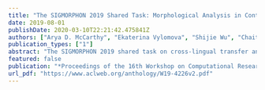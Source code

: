 ```yaml
---
title: "The SIGMORPHON 2019 Shared Task: Morphological Analysis in Context and Cross-Lingual Transfer for Inflection"
date: 2019-08-01
publishDate: 2020-03-10T22:21:42.475841Z
authors: ["Arya D. McCarthy", "Ekaterina Vylomova", "Shijie Wu", "Chaitanya Malaviya", "Lawrence Wolf-Sonkin", "Garrett Nicolai", "Christo Kirov", "Miikka Silfverberg", "Sabrina Mielke", "Jeffrey Heinz", "Ryan Cotterell", "Mans Hulden"]
publication_types: ["1"]
abstract: "The SIGMORPHON 2019 shared task on cross-lingual transfer and contextual analysis in morphology examined transfer learning of inflection between 100 language pairs, as well as contextual lemmatization and morphosyntactic description in 66 languages. The first task evolves past years' inflection tasks by examining transfer of morphological inflection knowledge from a high-resource language to a low-resource language. This year also presents a new second challenge on lemmatization and morphological feature analysis in context. All submissions featured a neural component and built on either this year's strong baselines or highly ranked systems from previous years' shared tasks. Every participating team improved in accuracy over the baselines for the inflection task (though not Levenshtein distance), and every team in the contextual analysis task improved on both state-of-the-art neural and non-neural baselines."
featured: false
publication: "*Proceedings of the 16th Workshop on Computational Research in Phonetics, Phonology, and Morphology*"
url_pdf: "https://www.aclweb.org/anthology/W19-4226v2.pdf"
---
```


